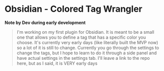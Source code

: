 # Obsidian - Colored Tag Wrangler

**Note by Dev during early development**
> I'm working on my first plugin for Obsidian. It is meant to be a small one that allows you to define a tag that has a specific color you choose.
It's currently very early days (like literally built the MVP now) so a lot of it is still to change. Currently you go through the settings to change the tags, but I hope to learn to do it through a side panel and have actual settings in the settings tab.
I'll leave a link to the repo here, but as I said, it is VERY early days
